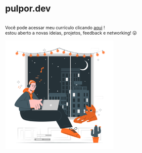 # pulpor.dev
<br>
Você pode acessar meu currículo clicando <a href="https://pulpor.github.io/pulpor.dev">aqui</a> !<br> 
estou aberto a novas ideias, projetos, feedback e networking! 😛
<br><br>
<img height="350" src="animacao.svg">
